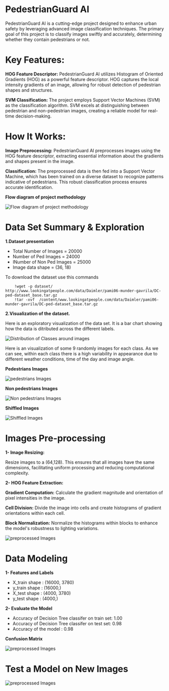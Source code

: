 # **PedestrianGuard AI**

PedestrianGuard AI is a cutting-edge project designed to enhance urban safety by leveraging advanced image classification techniques. The primary goal of this project is to classify images swiftly and accurately, determining whether they contain pedestrians or not.

# **Key Features:**

**HOG Feature Descriptor:** PedestrianGuard AI utilizes Histogram of Oriented Gradients (HOG) as a powerful feature descriptor. HOG captures the local intensity gradients of an image, allowing for robust detection of pedestrian shapes and structures.

**SVM Classification:** The project employs Support Vector Machines (SVM) as the classification algorithm. SVM excels at distinguishing between pedestrian and non-pedestrian images, creating a reliable model for real-time decision-making.

# **How It Works:**

**Image Preprocessing:** PedestrianGuard AI preprocesses images using the HOG feature descriptor, extracting essential information about the gradients and shapes present in the image.

**Classification:** The preprocessed data is then fed into a Support Vector Machine, which has been trained on a diverse dataset to recognize patterns indicative of pedestrians. This robust classification process ensures accurate identification.

**Flow diagram of project methodology**

<img src="images/peiton_class.png"  title="Flow diagram of project methodology">


# **Data Set Summary & Exploration**

**1.Dataset presentation**

  - Total Number of Images =  20000
  - Number of Ped Images =  24000
  - INumber of Non Ped Images = 25000
  - Image data shape =  (36, 18)

To download the dataset use this commands

        !wget -p dataset/  http://www.lookingatpeople.com/data/Daimler/pami06-munder-gavrila/DC-ped-dataset_base.tar.gz
        !tar -xvf  /content/www.lookingatpeople.com/data/Daimler/pami06-munder-gavrila/DC-ped-dataset_base.tar.gz

**2.Visualization of the dataset.**

Here is an exploratory visualization of the data set. It is a bar chart showing how the data is ditributed across the different labels.

<img src="images/Distribution.png"  title="Distribution of Classes around images">

Here is an visualization of some 9 randomly images for each class. As we can see, within each class there is a high variability in appearance due to different weather conditions, time of the day and image angle.

**Pedestrians Images**

<img src="images/ped.png"  title="pedestrians Images">

**Non pedestrians Images**

<img src="images/nonped.png"  title="Non pedestrians Images">

**Shiffled Images**

<img src="images/shuffled.png"  title="Shiffled Images">

# **Images Pre-processing**

**1- Image Resizing:**

Resize images to a (64,128). This ensures that all images have the same dimensions, facilitating uniform processing and reducing computational complexity.

**2- HOG Feature Extraction:**

**Gradient Computation:** Calculate the gradient magnitude and orientation of pixel intensities in the image.

**Cell Division:** Divide the image into cells and create histograms of gradient orientations within each cell.

**Block Normalization:** Normalize the histograms within blocks to enhance the model's robustness to lighting variations.

<img src="images/processed_img.png"  title="preprocessed Images">

# **Data Modeling**

**1- Features and Labels**

  - X_train shape :  (16000, 3780)
  - y_train shape :  (16000,)
  - X_test shape :  (4000, 3780)
  - y_test shape :  (4000,)

**2- Evaluate the Model**

- Accuracy of Decision Tree classifer on train set: 1.00
- Accuracy of Decision Tree classifer on test set: 0.98
- Accuracy of the model : 0.98

**Confusion Matrix**

<img src="images/confusion_matrix.png"  title="preprocessed Images">


# **Test a Model on New Images**

<img src="images/resulst.png"  title="preprocessed Images">
